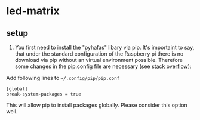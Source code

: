 # led-matrix

## setup

1. You first need to install the "pyhafas" libary via pip. It's importaint to say, that under the standard configuration of the Raspberry pi there is no download via pip without an virtual environment possible. Therefore some changes in the pip.config file are necessary (see [stack overflow](https://stackoverflow.com/questions/75608323/how-do-i-solve-error-externally-managed-environment-every-time-i-use-pip-3)):

  Add following lines to ```~/.config/pip/pip.conf```

```
[global]
break-system-packages = true
```
  This will allow pip to install packages globally. 
  Please consider this option well.

